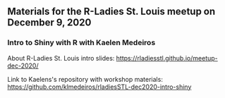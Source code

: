 ## Materials for the R-Ladies St. Louis meetup on December 9, 2020

### Intro to Shiny with R with Kaelen Medeiros

About R-Ladies St. Louis intro slides: https://rladiesstl.github.io/meetup-dec-2020/

Link to Kaelens's repository with workshop materials: https://github.com/klmedeiros/rladiesSTL-dec2020-intro-shiny

